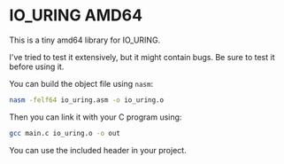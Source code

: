 # IO_URING AMD64

This is a tiny amd64 library for IO_URING.

I've tried to test it extensively, but it might contain bugs. Be sure to test it before using it.

You can build the object file using `nasm`:
```bash
nasm -felf64 io_uring.asm -o io_uring.o
```

Then you can link it with your C program using:
```bash
gcc main.c io_uring.o -o out
```

You can use the included header in your project.
